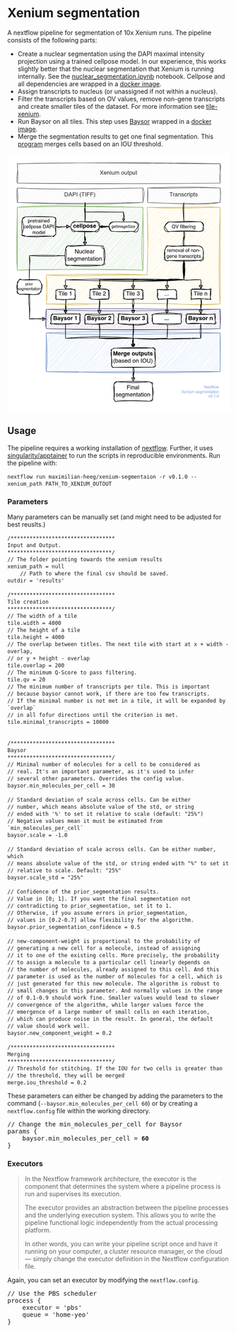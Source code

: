 # Xenium segmentation

A nextflow pipeline for segmentation of 10x Xenium runs. The pipeline consists of the following parts:

- Create a nuclear segmentation using the DAPI maximal intensity projection using a trained cellpose model. In our experience, this works slightly better that the nuclear segmentation that Xenium is running internally. See the [nuclear_segmentation.ipynb](https://github.com/maximilian-heeg/xenium-segmentation/blob/main/scripts/nuclear_segmentation.ipynb) notebook. Cellpose and all dependencies are wrapped in a [docker image](https://github.com/maximilian-heeg/docker-cellpose).
- Assign transcripts to nucleus (or unassigned if not within a nucleus). 
- Filter the transcripts based on OV values, remove non-gene transcripts and create smaller tiles of the dataset. For more information see [tile-xenium](https://github.com/maximilian-heeg/tile-xenium).
- Run Baysor on all tiles. This step uses [Baysor](https://github.com/kharchenkolab/Baysor) wrapped in a [docker image](https://github.com/maximilian-heeg/baysor-container).
- Merge the segmentation results to get one final segmentation. This [program](https://github.com/maximilian-heeg/merge-baysor) merges cells based on an IOU threshold.

![Diagram showing the pipeline](diagram.drawio.png)


## Usage

The pipeline requires a working installation of [nextflow](https://www.nextflow.io/). Further, it uses [singularity/apptainer](https://apptainer.org/) to run the scripts in reproducible environments.
Run the pipeline with:

    nextflow run maximilian-heeg/xenium-segmentaion -r v0.1.0 --xenium_path PATH_TO_XENIUM_OUTOUT

### Parameters

Many parameters can be manually set (and might need to be adjusted for best reuslts.)

    /*********************************
    Input and Output. 
    *********************************/ 
    // The folder pointing towards the xenium results
    xenium_path = null
        // Path to where the final csv should be saved.
    outdir = 'results'
    
    /*********************************
    Tile creation
    *********************************/
    // The width of a tile
    tile.width = 4000 
    // The height of a tile
    tile.height = 4000
    // The overlap between titles. The next tile with start at x + width - overlap, 
    // or y + height - overlap
    tile.overlap = 200
    // The minimum Q-Score to pass filtering. 
    tile.qv = 20
    // The minimum number of transcripts per tile. This is important
    // because baysor cannot work, if there are too few transcripts.
    // If the minimal number is not met in a tile, it will be expanded by `overlap` 
    // in all fofur directions until the criterion is met.
    tile.minimal_transcripts = 10000


    /*********************************
    Baysor
    *********************************/
    // Minimal number of molecules for a cell to be considered as
    // real. It's an important parameter, as it's used to infer
    // several other parameters. Overrides the config value.
    baysor.min_molecules_per_cell = 30

    // Standard deviation of scale across cells. Can be either
    // number, which means absolute value of the std, or string
    // ended with '%' to set it relative to scale (default: "25%")
    // Negative values mean it must be estimated from `min_molecules_per_cell`
    baysor.scale = -1.0

    // Standard deviation of scale across cells. Can be either number, which
    // means absolute value of the std, or string ended with "%" to set it 
    // relative to scale. Default: "25%"
    baysor.scale_std = "25%"

    // Confidence of the prior_segmentation results.
    // Value in [0; 1]. If you want the final segmentation not
    // contradicting to prior_segmentation, set it to 1.
    // Otherwise, if you assume errors in prior_segmentation,
    // values in [0.2-0.7] allow flexibility for the algorithm.
    baysor.prior_segmentation_confidence = 0.5

    // new-component-weight is proportional to the probability of 
    // generating a new cell for a molecule, instead of assigning 
    // it to one of the existing cells. More precisely, the probability 
    // to assign a molecule to a particular cell linearly depends on 
    // the number of molecules, already assigned to this cell. And this
    // parameter is used as the number of molecules for a cell, which is
    // just generated for this new molecule. The algorithm is robust to
    // small changes in this parameter. And normally values in the range
    // of 0.1-0.9 should work fine. Smaller values would lead to slower
    // convergence of the algorithm, while larger values force the 
    // emergence of a large number of small cells on each iteration, 
    // which can produce noise in the result. In general, the default 
    // value should work well.
    baysor.new_component_weight = 0.2

    /*********************************
    Merging
    *********************************/
    // Threshold for stitching. If the IOU for two cells is greater than 
    // the threshold, they will be merged
    merge.iou_threshold = 0.2


These parameters can either be changed by adding the parameters to the command (`--baysor.min_molecules_per_cell 60`) or by creating a `nextflow.config` file within the working directory.

<pre>
// Change the min_molecules_per_cell for Baysor
params {
    baysor.min_molecules_per_cell = <strong>60</strong>
}
</pre>

### Executors

> In the Nextflow framework architecture, the executor is the component that determines the system where a pipeline process is run and supervises its execution.
> 
> The executor provides an abstraction between the pipeline processes and the underlying execution system. This allows you to write the pipeline functional logic independently from the actual processing platform.
> 
> In other words, you can write your pipeline script once and have it running on your computer, a cluster resource manager, or the cloud — simply change the executor definition in the Nextflow configuration file.

Again, you can set an executor by modifying the `nextflow.config`.

<pre>
// Use the PBS scheduler
process {
    executor = 'pbs'
    queue = 'home-yeo'
}
</pre>